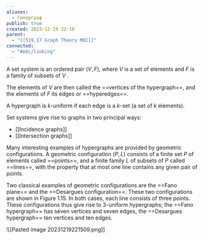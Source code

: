 ```yaml
---
aliases:
  - Гиперграф
publish: true
created: 2023-12-19 22:10
parent:
  - "[[519.17 Graph Theory MOC]]"
connected:
  - "#обс/linking"
---
```

A set system is an ordered pair $(V,F)$, where $V$ is a set of elements and $F$ is a family of subsets of $V$ . 

The elements of $V$ are then called the ==vertices of the hypergraph==,
and the elements of $F$ its edges or ==hyperedges==.

A hypergraph is $k$-uniform if each edge is a $k$-set (a set of $k$ elements). 

Set systems give rise to graphs in two principal ways: 
- [[Incidence graphs]]
- [[Intersection graphs]]

Many interesting examples of hypergraphs are provided by geometric configurations. 
A geometric configuration $(P,L)$ consists of a finite set $P$ of elements called ==points==, and a finite family $L$ of subsets of $P$ called ==lines==, with the property that at most one line contains any given pair of points. 

Two classical examples of geometric configurations are the ==Fano plane== and the ==Desargues configuration==. These two configurations are shown in Figure 1.15. 
In both cases, each line consists of three points. 
These configurations thus give rise to 3-uniform hypergraphs; 
the ==Fano hypergraph== has seven vertices and seven edges, 
the ==Desargues hypergraph== ten vertices and ten edges.

![[Pasted image 20231219221509.png]]












